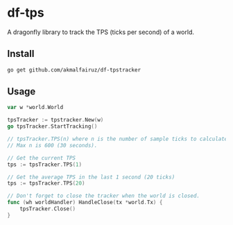# df-tps

A dragonfly library to track the TPS (ticks per second) of a world.

## Install

```sh
go get github.com/akmalfairuz/df-tpstracker
```

## Usage

```go
var w *world.World

tpsTracker := tpstracker.New(w)
go tpsTracker.StartTracking()

// tpsTracker.TPS(n) where n is the number of sample ticks to calculate the TPS.
// Max n is 600 (30 seconds).

// Get the current TPS
tps := tpsTracker.TPS(1)

// Get the average TPS in the last 1 second (20 ticks)
tps := tpsTracker.TPS(20)

// Don't forget to close the tracker when the world is closed.
func (wh worldHandler) HandleClose(tx *world.Tx) {
    tpsTracker.Close()
}
```